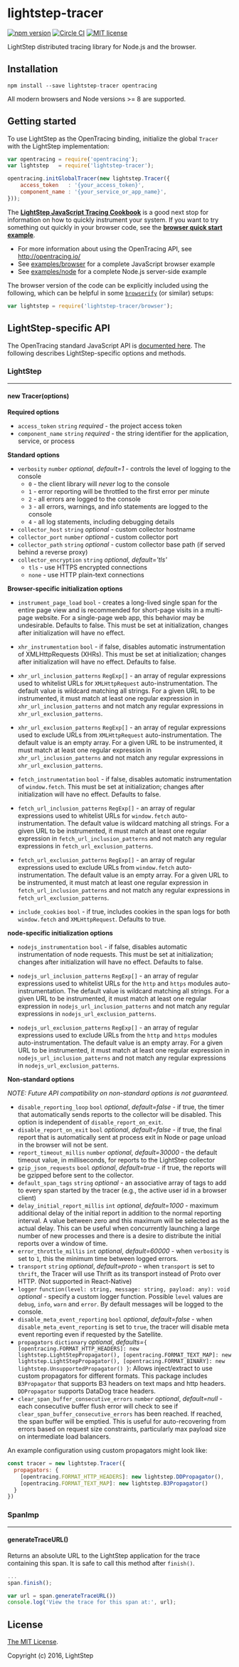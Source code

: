 # lightstep-tracer

[![npm version](https://badge.fury.io/js/lightstep-tracer.svg)](https://badge.fury.io/js/lightstep-tracer)
[![Circle CI](https://circleci.com/gh/lightstep/lightstep-tracer-javascript.svg?style=shield)](https://circleci.com/gh/lightstep/lightstep-tracer-javascript)
[![MIT license](http://img.shields.io/badge/license-MIT-blue.svg)](http://opensource.org/licenses/MIT)

LightStep distributed tracing library for Node.js and the browser.

## Installation

```
npm install --save lightstep-tracer opentracing
```

All modern browsers and Node versions >= 8 are supported.

## Getting started

To use LightStep as the OpenTracing binding, initialize the global `Tracer` with the LightStep implementation:

```javascript
var opentracing = require('opentracing');
var lightstep   = require('lightstep-tracer');

opentracing.initGlobalTracer(new lightstep.Tracer({
    access_token   : '{your_access_token}',
    component_name : '{your_service_or_app_name}',
}));
```

The **[LightStep JavaScript Tracing Cookbook](doc/cookbook.md)** is a good next stop for information on how to quickly instrument your system.  If you want to try something out quickly in your browser code, see the **[browser quick start example](doc/cookbook.md#browser-quick-start)**.

* For more information about using the OpenTracing API, see http://opentracing.io/
* See [examples/browser](https://github.com/lightstep/lightstep-tracer-javascript/tree/master/examples/browser) for a complete JavaScript browser example
* See [examples/node](https://github.com/lightstep/lightstep-tracer-javascript/tree/master/examples/node) for a complete Node.js server-side example

The browser version of the code can be explicitly included using the following, which can be helpful in some [`browserify`](https://github.com/substack/node-browserify) (or similar) setups:

```javascript
var lightstep = require('lightstep-tracer/browser');
```


## LightStep-specific API

The OpenTracing standard JavaScript API is [documented here](https://doc.esdoc.org/github.com/opentracing/opentracing-javascript/). The following describes LightStep-specific options and methods.

### LightStep

---

#### new Tracer(options)

**Required options**

* `access_token` `string` *required* - the project access token
* `component_name` `string` *required* - the string identifier for the application, service, or process

**Standard options**

* `verbosity` `number` *optional, default=1* - controls the level of logging to the console
    - `0` - the client library will *never* log to the console
    - `1` - error reporting will be throttled to the first error per minute
    - `2` - all errors are logged to the console
    - `3` - all errors, warnings, and info statements are logged to the console
    - `4` - all log statements, including debugging details
* `collector_host` `string` *optional* - custom collector hostname
* `collector_port` `number` *optional* - custom collector port
* `collector_path` `string` *optional* - custom collector base path (if served behind a reverse proxy)
* `collector_encryption` `string` *optional, default='tls'*
    - `tls` - use HTTPS encrypted connections
    - `none` - use HTTP plain-text connections

**Browser-specific initialization options**

* `instrument_page_load` `bool` - creates a long-lived single span for the entire page view and is recommended for short-page visits in a multi-page website. For a single-page web app, this behavior may be undesirable. Defaults to false. This must be set at initialization, changes after initialization will have no effect.

* `xhr_instrumentation` `bool` - if false, disables automatic instrumentation of XMLHttpRequests (XHRs). This must be set at initialization; changes after initialization will have no effect. Defaults to false.

* `xhr_url_inclusion_patterns` `RegExp[]` - an array of regular expressions used to whitelist URLs for `XMLHttpRequest` auto-instrumentation. The default value is wildcard matching all strings. For a given URL to be instrumented, it must match at least one regular expression in `xhr_url_inclusion_patterns` and not match any regular expressions in `xhr_url_exclusion_patterns`.

* `xhr_url_exclusion_patterns` `RegExp[]` - an array of regular expressions used to exclude URLs from `XMLHttpRequest` auto-instrumentation. The default value is an empty array. For a given URL to be instrumented, it must match at least one regular expression in `xhr_url_inclusion_patterns` and not match any regular expressions in `xhr_url_exclusion_patterns`.

* `fetch_instrumentation` `bool` - if false, disables automatic instrumentation of `window.fetch`. This must be set at initialization; changes after initialization will have no effect. Defaults to false.

* `fetch_url_inclusion_patterns` `RegExp[]` - an array of regular expressions used to whitelist URLs for `window.fetch` auto-instrumentation. The default value is wildcard matching all strings. For a given URL to be instrumented, it must match at least one regular expression in `fetch_url_inclusion_patterns` and not match any regular expressions in `fetch_url_exclusion_patterns`.

* `fetch_url_exclusion_patterns` `RegExp[]` - an array of regular expressions used to exclude URLs from `window.fetch` auto-instrumentation. The default value is an empty array. For a given URL to be instrumented, it must match at least one regular expression in `fetch_url_inclusion_patterns` and not match any regular expressions in `fetch_url_exclusion_patterns`.

* `include_cookies` `bool` - if true, includes cookies in the span logs for both `window.fetch` and `XMLHttpRequest`. Defaults to true.

**node-specific initialization options**

* `nodejs_instrumentation` `bool` - if false, disables automatic instrumentation of node requests.
This must be set at initialization; changes after initialization will have no effect. Defaults to false.

* `nodejs_url_inclusion_patterns` `RegExp[]` - an array of regular expressions used to whitelist
URLs
for the `http` and `https` modules auto-instrumentation. The default value is wildcard matching all strings.
For a given URL to be instrumented, it must match at least one regular expression in
`nodejs_url_inclusion_patterns` and not match any regular expressions in
`nodejs_url_exclusion_patterns`.

* `nodejs_url_exclusion_patterns` `RegExp[]` - an array of regular expressions used to exclude URLs
from the `http` and `https` modules auto-instrumentation. The default value is an empty array. For a given URL
to be instrumented, it must match at least one regular expression in
`nodejs_url_inclusion_patterns`
and not match any regular expressions in `nodejs_url_exclusion_patterns`.

**Non-standard options**

*NOTE: Future API compatibility on non-standard options is not guaranteed.*

* `disable_reporting_loop` `bool` *optional*, *default=false* - if true, the timer that automatically sends reports to the collector will be disabled. This option is independent of `disable_report_on_exit`.
* `disable_report_on_exit` `bool` *optional*, *default=false* - if true, the final report that is automatically sent at process exit in Node or page unload in the browser will not be sent.
* `report_timeout_millis` `number` *optional*, *default=30000* - the default timeout value, in milliseconds, for reports to the LightStep collector
* `gzip_json_requests` `bool` *optional*, *default=true* - if true, the reports will be gzipped before sent to the collector.
* `default_span_tags` `string` *optional* - an associative array of tags to add to every span started by the tracer (e.g., the active user id in a browser client)
* `delay_initial_report_millis` `int` *optional*, *default=1000* - maximum additional delay of the initial report in addition to the normal reporting interval. A value between zero and this maximum will be selected as the actual delay. This can be useful when concurrently launching a large number of new processes and there is a desire to distribute the initial reports over a window of time.
* `error_throttle_millis` `int` *optional*, *default=60000* - when `verbosity` is set to `1`, this the minimum time between logged errors.
* `transport` `string` *optional*, *default=proto* - when `transport` is set to `thrift`, the Tracer will use Thrift as its transport instead of Proto over HTTP. (Not supported in React-Native)
* `logger` `function(level: string, message: string, payload: any): void` *optional* - specify a custom logger function. Possible `level` values are `debug`, `info`, `warn` and `error`. By default messages will be logged to the console.
* `disable_meta_event_reporting` `bool` *optional*, *default=false* - when `disable_meta_event_reporting` is set to `true`, the tracer will disable meta event reporting even if requested by the Satellite.
* `propagators` `dictionary` *optional*, *defaults=*`{ [opentracing.FORMAT_HTTP_HEADERS]: new lightstep.LightStepPropagator(), [opentracing.FORMAT_TEXT_MAP]: new lightstep.LightStepPropagator(), [opentracing.FORMAT_BINARY]: new lightstep.UnsupportedPropagator() }`: Allows inject/extract to use custom propagators for different formats. This package includes `B3Propagator` that supports B3 headers on text maps and http headers. `DDPropagator` supports DataDog trace headers.
* `clear_span_buffer_consecutive_errors` `number` *optional*, *default=null* - each consecutive buffer flush error will check to see if `clear_span_buffer_consecutive_errors` has been reached.  If reached, the span buffer will be emptied.  This is useful for auto-recovering from errors based on request size constraints, particularly max payload size on intermediate load balancers. 

An example configuration using custom propagators might look like:
```js
const tracer = new lightstep.Tracer({
  propagators: {
    [opentracing.FORMAT_HTTP_HEADERS]: new lightstep.DDPropagator(),
    [opentracing.FORMAT_TEXT_MAP]: new lightstep.B3Propagator()
  }
})
```

### SpanImp

---

#### generateTraceURL()

Returns an absolute URL to the LightStep application for the trace containing this span. It is safe to call this method after `finish()`.

```js
...
span.finish();

var url = span.generateTraceURL())
console.log('View the trace for this span at:', url);
```

## License

[The MIT License](LICENSE).

Copyright (c) 2016, LightStep
